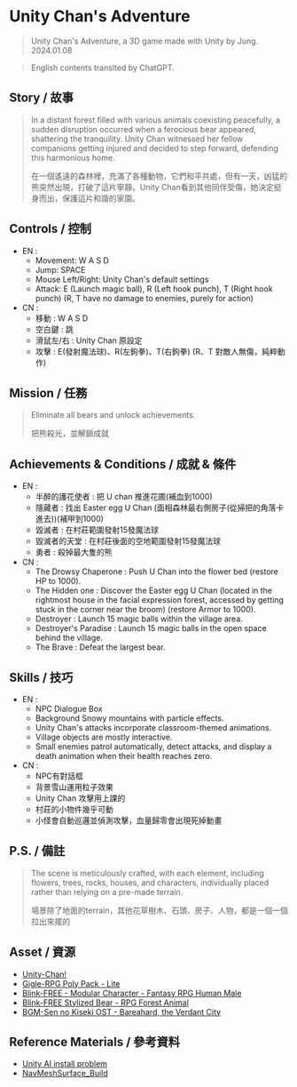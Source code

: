 # Unity Chan's Adventure
> Unity Chan's Adventure, a 3D game made with Unity by Jung.
> 2024.01.08

> English contents translted by ChatGPT.

## Story / 故事
>In a distant forest filled with various animals coexisting peacefully, a sudden disruption occurred when a ferocious bear appeared, shattering the tranquility. Unity Chan witnessed her fellow companions getting injured and decided to step forward, defending this harmonious home.
>
> 在一個遙遠的森林裡，充滿了各種動物，它們和平共處，但有一天，凶猛的熊突然出現，打破了這片寧靜。Unity Chan看到其他同伴受傷，她決定挺身而出，保護這片和諧的家園。

## Controls / 控制
* EN :
    * Movement: W A S D
    * Jump: SPACE
    * Mouse Left/Right: Unity Chan's default settings
    * Attack: E (Launch magic ball), R (Left hook punch), T (Right hook punch) (R, T have no damage to enemies, purely for action)
* CN :
    * 移動 : W A S D
    * 空白鍵 : 跳
    * 滑鼠左/右 : Unity Chan 原設定
    * 攻擊 : E(發射魔法球)、R(左鉤拳)、T(右鉤拳)  (R、T 對敵人無傷，純粹動作)

## Mission / 任務
> Eliminate all bears and unlock achievements.
> 
> 把熊殺光，並解鎖成就

## Achievements & Conditions / 成就 & 條件
* EN :
    * 半醉的護花使者 : 把 U chan 推進花圃(補血到1000)
    * 隱藏者 : 找出 Easter egg U Chan (面相森林最右側房子(從掃把的角落卡進去))(補甲到1000)
    * 毀滅者 : 在村莊範圍發射15發魔法球
    * 毀滅者的天堂 : 在村莊後面的空地範圍發射15發魔法球
    * 勇者 : 殺掉最大隻的熊
* CN :
    * The Drowsy Chaperone : Push U Chan into the flower bed (restore HP to 1000).
    * The Hidden one : Discover the Easter egg U Chan (located in the rightmost house in the facial expression forest, accessed by getting stuck in the corner near the broom) (restore Armor to 1000).
    * Destroyer : Launch 15 magic balls within the village area.
    * Destroyer's Paradise : Launch 15 magic balls in the open space behind the village.
    * The Brave : Defeat the largest bear.

## Skills / 技巧
* EN :
    * NPC Dialogue Box
    * Background Snowy mountains with particle effects.
    * Unity Chan's attacks incorporate classroom-themed animations.
    * Village objects are mostly interactive.
    * Small enemies patrol automatically, detect attacks, and display a death animation when their health reaches zero.
* CN :
    * NPC有對話框
    * 背景雪山運用粒子效果
    * Unity Chan 攻擊用上課的
    * 村莊的小物件幾乎可動
    * 小怪會自動巡邏並偵測攻擊，血量歸零會出現死掉動畫

## P.S. / 備註
> The scene is meticulously crafted, with each element, including flowers, trees, rocks, houses, and characters, individually placed rather than relying on a pre-made terrain.
> 
> 場景除了地面的terrain，其他花草樹木、石頭、房子、人物，都是一個一個拉出來擺的

## Asset / 資源
* [Unity-Chan!](https://assetstore.unity.com/packages/3d/characters/unity-chan-model-18705)
* [Gigle-RPG Poly Pack - Lite](https://assetstore.unity.com/packages/3d/environments/landscapes/rpg-poly-pack-lite-148410)
* [Blink-FREE - Modular Character - Fantasy RPG Human Male](https://assetstore.unity.com/packages/3d/characters/humanoids/humans/free-modular-character-fantasy-rpg-human-male-228952)
* [Blink-FREE Stylized Bear - RPG Forest Animal](https://assetstore.unity.com/packages/3d/characters/animals/free-stylized-bear-rpg-forest-animal-228910)
* [BGM-Sen no Kiseki OST - Bareahard, the Verdant City](https://www.youtube.com/watch?v=Ppf4yhbfllY)

## Reference Materials / 參考資料 
* [Unity AI install problem](https://forum.unity.com/threads/experimental-ai-navigation-package.1126961/)
* [NavMeshSurface_Build](https://www.bilibili.com/video/BV1YG411a7gV/?p=10&share_source=copy_web&vd_source=fb45cea451320173e6e6bbb9b1d4858e)
